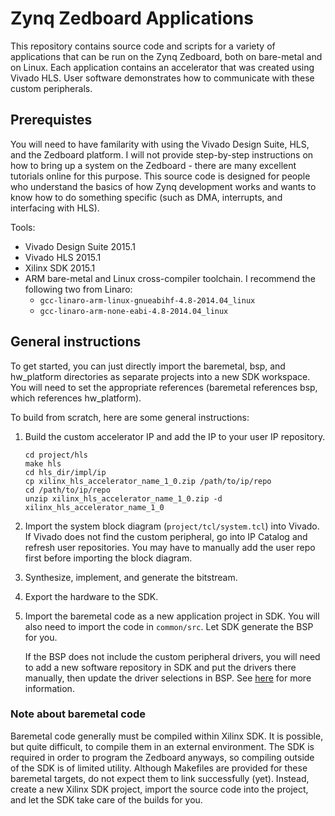Zynq Zedboard Applications
==========================

This repository contains source code and scripts for a variety of applications
that can be run on the Zynq Zedboard, both on bare-metal and on Linux. Each
application contains an accelerator that was created using Vivado HLS. User
software demonstrates how to communicate with these custom peripherals.

Prerequistes
------------
You will need to have familarity with using the Vivado Design Suite, HLS, and
the Zedboard platform. I will not provide step-by-step instructions on how to
bring up a system on the Zedboard - there are many excellent tutorials online
for this purpose. This source code is designed for people who understand the
basics of how Zynq development works and wants to know how to do something
specific (such as DMA, interrupts, and interfacing with HLS).

Tools:
- Vivado Design Suite 2015.1
- Vivado HLS 2015.1
- Xilinx SDK 2015.1
- ARM bare-metal and Linux cross-compiler toolchain. I recommend the following two from Linaro:
  * `gcc-linaro-arm-linux-gnueabihf-4.8-2014.04_linux`
  * `gcc-linaro-arm-none-eabi-4.8-2014.04_linux`

General instructions
--------------------

To get started, you can just directly import the baremetal, bsp, and hw_platform
directories as separate projects into a new SDK workspace. You will need to
set the appropriate references (baremetal references bsp, which references
hw_platform).

To build from scratch, here are some general instructions:

1. Build the custom accelerator IP and add the IP to your user IP repository.

   ```
   cd project/hls
   make hls
   cd hls_dir/impl/ip
   cp xilinx_hls_accelerator_name_1_0.zip /path/to/ip/repo
   cd /path/to/ip/repo
   unzip xilinx_hls_accelerator_name_1_0.zip -d xilinx_hls_accelerator_name_1_0
   ```

2. Import the system block diagram (`project/tcl/system.tcl`) into Vivado. If
   Vivado does not find the custom peripheral, go into IP Catalog and refresh
   user repositories. You may have to manually add the user repo first before
   importing the block diagram.

3. Synthesize, implement, and generate the bitstream.

4. Export the hardware to the SDK.

5. Import the baremetal code as a new application project in SDK. You will also
   need to import the code in `common/src`. Let SDK generate the BSP for you.

   If the BSP does not include the custom peripheral drivers, you will need to
   add a new software repository in SDK and put the drivers there manually,
   then update the driver selections in BSP. See
   [here](https://forums.xilinx.com/t5/Embedded-Development-Tools/sdk-13-2-add-custom-ip-driver/td-p/180900)
   for more information.

### Note about baremetal code ###
Baremetal code generally must be compiled within Xilinx SDK. It is possible,
but quite difficult, to compile them in an external environment. The SDK
is required in order to program the Zedboard anyways, so compiling outside of
the SDK is of limited utility.  Although Makefiles are provided for these
baremetal targets, do not expect them to link successfully (yet). Instead,
create a new Xilinx SDK project, import the source code into the project, and
let the SDK take care of the builds for you.
